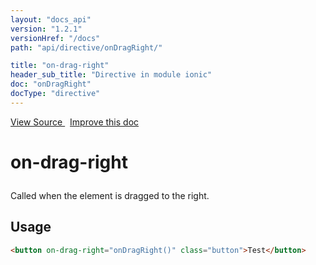 ```yaml
---
layout: "docs_api"
version: "1.2.1"
versionHref: "/docs"
path: "api/directive/onDragRight/"

title: "on-drag-right"
header_sub_title: "Directive in module ionic"
doc: "onDragRight"
docType: "directive"
---
```


<div class="improve-docs">
<a href='http://github.com/driftyco/ionic/tree/master/js/angular/directive/gesture.js#L153'>
View Source
</a>
&nbsp;
<a href='http://github.com/driftyco/ionic/edit/master/js/angular/directive/gesture.js#L153'>
Improve this doc
</a>
</div>




<h1 class="api-title">

on-drag-right



</h1>





Called when the element is dragged to the right.









<h2 id="usage">Usage</h2>

```html
<button on-drag-right="onDragRight()" class="button">Test</button>
```










